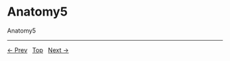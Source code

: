 # Anatomy5

Anatomy5


---
[← Prev](/pages/page-217.md) &nbsp; [Top](/index.md) &nbsp; [Next →](/pages/page-219.md)
